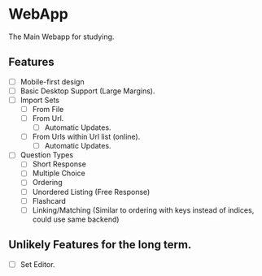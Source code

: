 # WebApp

The Main Webapp for studying.

## Features

- [ ] Mobile-first design
- [ ] Basic Desktop Support (Large Margins).
- [ ] Import Sets
  - [ ] From File
  - [ ] From Url.
    - [ ] Automatic Updates.
  - [ ] From Urls within Url list (online).
    - [ ] Automatic Updates.
- [ ] Question Types
  - [ ] Short Response
  - [ ] Multiple Choice
  - [ ] Ordering
  - [ ] Unordered Listing (Free Response)
  - [ ] Flashcard
  - [ ] Linking/Matching (Similar to ordering with keys instead of indices, could use same backend)

## Unlikely Features for the long term.

- [ ] Set Editor.
